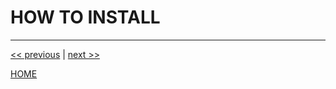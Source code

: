 # HOW TO INSTALL



---

[<< previous](https://gitlab.com/exadra37-docker/elixir/elixir/blob/master/docs/the-package/why_exists.md) | [next >>](https://gitlab.com/exadra37-docker/elixir/elixir/blob/master/docs/how-to/use.md)

[HOME](https://gitlab.com/exadra37-docker/elixir/elixir/blob/master/README.md)
